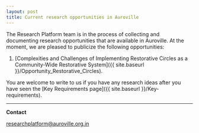```yaml
---
layout: post
title: Current research opportunities in Auroville
---
```


The Research Platform team is in the process of collecting and documenting research opportunities that are available in Auroville. At the moment, we are pleased to publicize the following opportunities:

1. [Complexities and Challenges of Implementing Restorative Circles as a Community-Wide Restorative System]({{ site.baseurl }}/Opportunity_Restorative_Circles).

You are welcome to write to us if you have any research ideas after you have seen the [Key Requirements page]({{ site.baseurl }}/Key-requirements).

---

**Contact**

<a href="mailto:researchplatform@auroville.org.in">researchplatform@auroville.org.in</a>
